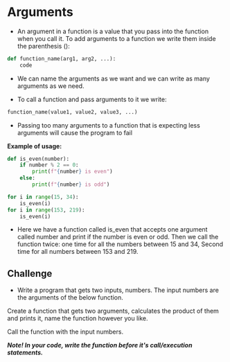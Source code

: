 # Arguments

- An argument in a function is a value that you pass into the function when you call it. To add arguments to a function we write them inside the parenthesis ():

```py
def function_name(arg1, arg2, ...):
    code
```
- We can name the arguments as we want and we can write as many arguments as we need.

- To call a function and pass arguments to it we write:

```py
function_name(value1, value2, value3, ...)
```
- Passing too many arguments to a function that is expecting less arguments will cause the program to fail

**Example of usage:**

```py
def is_even(number):
    if number % 2 == 0:
        print(f"{number} is even")
    else:
        print(f"{number} is odd")

for i in range(15, 34):
    is_even(i)
for i in range(153, 219):
    is_even(i)
```

- Here we have a function called is_even that accepts one argument called number and print if the number is even or odd. Then we call the function twice: one time for all the numbers between 15 and 34, Second time for all numbers between 153 and 219.


## Challenge

- Write a program that gets two inputs, numbers. The input numbers are the arguments of the below function. 

Create a function that gets two arguments, calculates the product of them and prints it, name the function however you like.

Call the function with the input numbers.

***Note! In your code, write the function before it's call/execution statements.***

